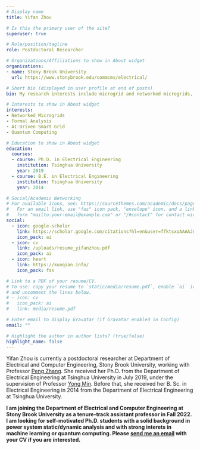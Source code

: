 ```yaml
---
# Display name
title: Yifan Zhou

# Is this the primary user of the site?
superuser: true

# Role/position/tagline
role: Postdoctoral Researcher

# Organizations/Affiliations to show in About widget
organizations:
- name: Stony Brook University
  url: https://www.stonybrook.edu/commcms/electrical/

# Short bio (displayed in user profile at end of posts)
bio: My research interests include microgrid and networked microgrids, formal analysis, AI-driven smart grid and quantum computing.

# Interests to show in About widget
interests:
- Networked Microgrids
- Formal Analysis
- AI-Driven Smart Grid
- Quantum Computing

# Education to show in About widget
education:
  courses:
  - course: Ph.D. in Electrical Engineering
    institution: Tsinghua University
    year: 2019
  - course: B.E. in Electrical Engineering
    institution: Tsinghua University
    year: 2014

# Social/Academic Networking
# For available icons, see: https://sourcethemes.com/academic/docs/page-builder/#icons
#   For an email link, use "fas" icon pack, "envelope" icon, and a link in the
#   form "mailto:your-email@example.com" or "/#contact" for contact widget.
social:
  - icon: google-scholar
    link: https://scholar.google.com/citations?hl=en&user=ffktsxoAAAAJ&view_op=list_works&sortby=pubdate
    icon_pack: ai
  - icon: cv
    link: /uploads/resume_yifanzhou.pdf
    icon_pack: ai
  - icon: heart
    link: https://kunqian.info/
    icon_pack: fas

# Link to a PDF of your resume/CV.
# To use: copy your resume to `static/media/resume.pdf`, enable `ai` icons in `params.toml`, 
# and uncomment the lines below.
# - icon: cv
#   icon_pack: ai
#   link: media/resume.pdf

# Enter email to display Gravatar (if Gravatar enabled in Config)
email: ""

# Highlight the author in author lists? (true/false)
highlight_name: false
---
```


Yifan Zhou is currently a postdoctoral researcher at Department of Electrical and Computer Engineering, Stony Brook University, working with Professor [Peng Zhang](http://www.ece.stonybrook.edu/~pzhang/index.html). She received her Ph.D. from the Department of Electrical Engineering at Tsinghua University in July 2019, under the supervision of Professor [Yong Min](https://www.eea.tsinghua.edu.cn/en/info/1100/1944.htm). Before that, she received her B. Sc. in Electrical Engineering in 2014 from the Department of Electrical Engineering at Tsinghua University.

**I am joining the Department of Electrical and Computer Engineering at Stony Brook University as a tenure-track assistant professor in Fall 2022. I am looking for self-motivated Ph.D. students with a solid background in power system static/dynamic analysis and with strong interets in machine learning or quantum computing. Please [send me an email](mailto:yifan.zhou.1@stonybrook.edu) with your CV if you are interested.**

